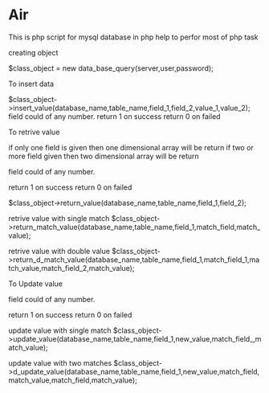 # Air

This is php script for mysql database in php help to perfor most of php task 



creating object

$class_object = new data_base_query(server,user,password);

To insert data

$class_object->insert_value(database_name,table_name,field_1,field_2,value_1,value_2);
field could of any number.
return 1    on success
return 0    on failed

To retrive value

if only one field is given then one dimensional array will be return
if two or more field given then two dimensional array will be return

field could of any number.

return 1    on success
return 0    on failed


$class_object->return_value(database_name,table_name,field_1,field_2);

retrive value with single match
$class_object->return_match_value(database_name,table_name,field_1,match_field,match_value);

retrive value with double value
$class_object->return_d_match_value(database_name,table_name,field_1,match_field_1,match_value,match_field_2,match_value);

To Update value

field could of any number.

return 1    on success
return 0    on failed

update value with single match
$class_object->update_value(database_name,table_name,field_1,new_value,match_field_,match_value);

update value with two matches
$class_object->d_update_value(database_name,table_name,field_1,new_value,match_field,match_value,match_field,match_value);


